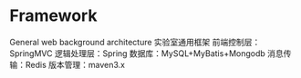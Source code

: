 # Framework
General web background architecture
实验室通用框架
前端控制层：SpringMVC
逻辑处理层：Spring
数据库：MySQL+MyBatis+Mongodb
消息传输：Redis
版本管理：maven3.x
